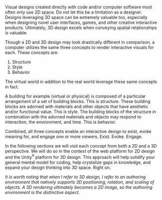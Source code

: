 Visual designs created directly with code and/or computer software most often only use 2D space. Do not let this be a limitation as a designer. Designs leveraging 3D space can be extremely valuable too, especially when designing novel user interfaces, games, and other creative interactive products. Ultimately, 3D design excels when conveying spatial relationships is valuable.

Though a 2D and 3D design may look drastically different in comparison, a computer utilizes the same three concepts to render interactive visuals for each. These concepts are:
1. Structure
2. Style
3. Behavior

The virtual world in addition to the real world leverage these same concepts in fact.

A building for example (virtual or physical) is composed of a particular arrangement of a set of building blocks. This is structure. These building blocks are adorned with materials and other objects that have aesthetic and/or functional value. This is style. The building blocks of the structure in combination with the adorned materials and objects may respond to interaction, the environment, and time. This is behavior.

Combined, all three concepts enable an interactive design to exist, evoke meaning for, and engage one or more viewers. Exist. Evoke. Engage.

In the following sections we will visit each concept from both a 2D and a 3D perspective. We will do so in the context of the web platform for 2D design and the Unity<sup>®</sup> platform for 3D design. This approach will help solidify your general mental model for coding, help crystalize gaps in knowledge, and expand your design thinking into 3D space. Right on.

*It is worth noting that when I refer to 3D design, I refer to an authoring environment that natively supports 3D positioning, rotation, and scaling of objects. A 3D rendering ultimately becomes a 2D image, so the authoring environment is the distinctive aspect.*

